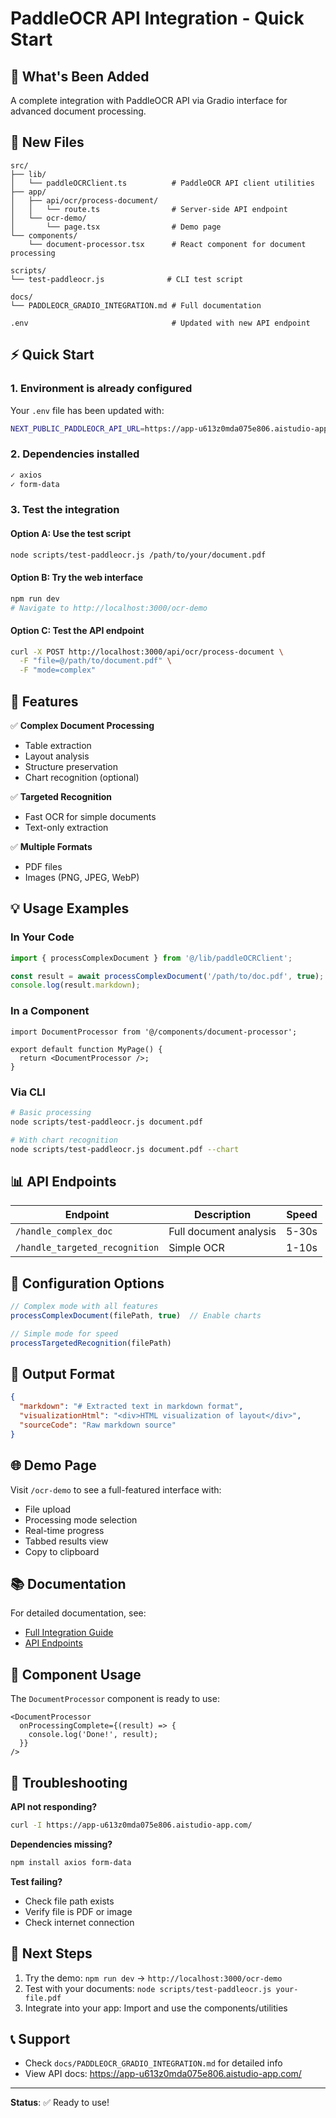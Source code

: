 # PaddleOCR API Integration - Quick Start

## 🚀 What's Been Added

A complete integration with PaddleOCR API via Gradio interface for advanced document processing.

## 📁 New Files

```
src/
├── lib/
│   └── paddleOCRClient.ts          # PaddleOCR API client utilities
├── app/
│   ├── api/ocr/process-document/
│   │   └── route.ts                # Server-side API endpoint
│   └── ocr-demo/
│       └── page.tsx                # Demo page
└── components/
    └── document-processor.tsx      # React component for document processing

scripts/
└── test-paddleocr.js              # CLI test script

docs/
└── PADDLEOCR_GRADIO_INTEGRATION.md # Full documentation

.env                                # Updated with new API endpoint
```

## ⚡ Quick Start

### 1. Environment is already configured

Your `.env` file has been updated with:
```bash
NEXT_PUBLIC_PADDLEOCR_API_URL=https://app-u613z0mda075e806.aistudio-app.com/handle_complex_doc
```

### 2. Dependencies installed

```bash
✓ axios
✓ form-data
```

### 3. Test the integration

#### Option A: Use the test script
```bash
node scripts/test-paddleocr.js /path/to/your/document.pdf
```

#### Option B: Try the web interface
```bash
npm run dev
# Navigate to http://localhost:3000/ocr-demo
```

#### Option C: Test the API endpoint
```bash
curl -X POST http://localhost:3000/api/ocr/process-document \
  -F "file=@/path/to/document.pdf" \
  -F "mode=complex"
```

## 🎯 Features

✅ **Complex Document Processing**
- Table extraction
- Layout analysis
- Structure preservation
- Chart recognition (optional)

✅ **Targeted Recognition**
- Fast OCR for simple documents
- Text-only extraction

✅ **Multiple Formats**
- PDF files
- Images (PNG, JPEG, WebP)

## 💡 Usage Examples

### In Your Code

```typescript
import { processComplexDocument } from '@/lib/paddleOCRClient';

const result = await processComplexDocument('/path/to/doc.pdf', true);
console.log(result.markdown);
```

### In a Component

```tsx
import DocumentProcessor from '@/components/document-processor';

export default function MyPage() {
  return <DocumentProcessor />;
}
```

### Via CLI

```bash
# Basic processing
node scripts/test-paddleocr.js document.pdf

# With chart recognition
node scripts/test-paddleocr.js document.pdf --chart
```

## 📊 API Endpoints

| Endpoint | Description | Speed |
|----------|-------------|-------|
| `/handle_complex_doc` | Full document analysis | 5-30s |
| `/handle_targeted_recognition` | Simple OCR | 1-10s |

## 🔧 Configuration Options

```typescript
// Complex mode with all features
processComplexDocument(filePath, true)  // Enable charts

// Simple mode for speed
processTargetedRecognition(filePath)
```

## 📝 Output Format

```json
{
  "markdown": "# Extracted text in markdown format",
  "visualizationHtml": "<div>HTML visualization of layout</div>",
  "sourceCode": "Raw markdown source"
}
```

## 🌐 Demo Page

Visit `/ocr-demo` to see a full-featured interface with:
- File upload
- Processing mode selection
- Real-time progress
- Tabbed results view
- Copy to clipboard

## 📚 Documentation

For detailed documentation, see:
- [Full Integration Guide](./PADDLEOCR_GRADIO_INTEGRATION.md)
- [API Endpoints](./API_ENDPOINTS.md)

## 🎨 Component Usage

The `DocumentProcessor` component is ready to use:

```tsx
<DocumentProcessor 
  onProcessingComplete={(result) => {
    console.log('Done!', result);
  }}
/>
```

## 🐛 Troubleshooting

**API not responding?**
```bash
curl -I https://app-u613z0mda075e806.aistudio-app.com/
```

**Dependencies missing?**
```bash
npm install axios form-data
```

**Test failing?**
- Check file path exists
- Verify file is PDF or image
- Check internet connection

## 🚦 Next Steps

1. Try the demo: `npm run dev` → `http://localhost:3000/ocr-demo`
2. Test with your documents: `node scripts/test-paddleocr.js your-file.pdf`
3. Integrate into your app: Import and use the components/utilities

## 📞 Support

- Check `docs/PADDLEOCR_GRADIO_INTEGRATION.md` for detailed info
- View API docs: https://app-u613z0mda075e806.aistudio-app.com/

---

**Status**: ✅ Ready to use!

